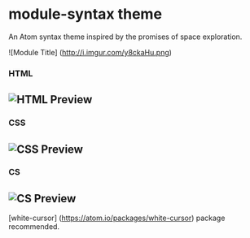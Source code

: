 # module-syntax theme

An Atom syntax theme inspired by the promises of space exploration.

![Module Title] (http://i.imgur.com/y8ckaHu.png)

### HTML
![HTML Preview](http://i.imgur.com/VRlvFhY.png)
---

### CSS
![CSS Preview](http://i.imgur.com/B4p4ipr.png)
---

### CS
![CS Preview](http://i.imgur.com/ihxgW8e.png)
---

[white-cursor] (https://atom.io/packages/white-cursor) package recommended.
